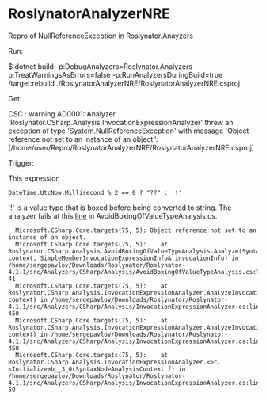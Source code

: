 # RoslynatorAnalyzerNRE
Repro of NullReferenceException in Roslynator.Anayzers

Run:

$ dotnet build -p:DebugAnalyzers=Roslynator.Analyzers -p:TreatWarningsAsErrors=false -p:RunAnalyzersDuringBuild=true /target:rebuild ./RoslynatorAnalyzerNRE/RoslynatorAnalyzerNRE.csproj

Get:

CSC : warning AD0001: Analyzer 'Roslynator.CSharp.Analysis.InvocationExpressionAnalyzer' threw an exception of type 'System.NullReferenceException' with message 'Object reference not set to an instance of an object.'. [/home/user/Repro/RoslynatorAnalyzerNRE/RoslynatorAnalyzerNRE.csproj]

Trigger: 

This expression
```
DateTime.UtcNow.Millisecond % 2 == 0 ? "??" : '!'
```

'!' is a value type that is boxed before being converted to string.
The analyzer fails at this [line](https://github.com/JosefPihrt/Roslynator/blob/6f0bdbc4ba21f6ea1c570b92ac18baa55919ab71/src/Analyzers/CSharp/Analysis/AvoidBoxingOfValueTypeAnalysis.cs#L41) in AvoidBoxingOfValueTypeAnalysis.cs.

```
  Microsoft.CSharp.Core.targets(75, 5): Object reference not set to an instance of an object.
  Microsoft.CSharp.Core.targets(75, 5):    at Roslynator.CSharp.Analysis.AvoidBoxingOfValueTypeAnalysis.Analyze(SyntaxNodeAnalysisContext context, SimpleMemberInvocationExpressionInfo& invocationInfo) in /home/sergepavlov/Downloads/Roslynator/Roslynator-4.1.1/src/Analyzers/CSharp/Analysis/AvoidBoxingOfValueTypeAnalysis.cs:line 41
  Microsoft.CSharp.Core.targets(75, 5):    at Roslynator.CSharp.Analysis.InvocationExpressionAnalyzer.AnalyzeInvocationExpression(SyntaxNodeAnalysisContext context) in /home/sergepavlov/Downloads/Roslynator/Roslynator-4.1.1/src/Analyzers/CSharp/Analysis/InvocationExpressionAnalyzer.cs:line 450
  Microsoft.CSharp.Core.targets(75, 5):    at Roslynator.CSharp.Analysis.InvocationExpressionAnalyzer.AnalyzeInvocationExpression(SyntaxNodeAnalysisContext context) in /home/sergepavlov/Downloads/Roslynator/Roslynator-4.1.1/src/Analyzers/CSharp/Analysis/InvocationExpressionAnalyzer.cs:line 450
  Microsoft.CSharp.Core.targets(75, 5):    at Roslynator.CSharp.Analysis.InvocationExpressionAnalyzer.<>c.<Initialize>b__3_0(SyntaxNodeAnalysisContext f) in /home/sergepavlov/Downloads/Roslynator/Roslynator-4.1.1/src/Analyzers/CSharp/Analysis/InvocationExpressionAnalyzer.cs:line 59
```
